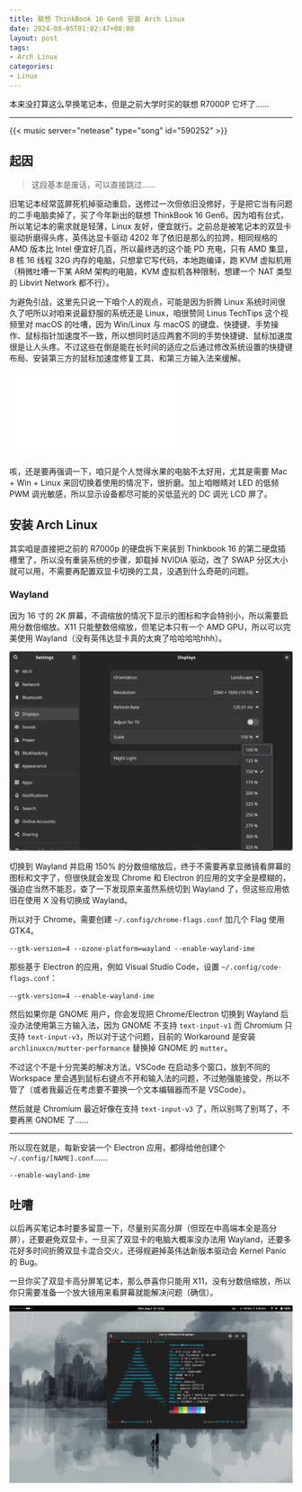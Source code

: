 ```yaml
---
title: 联想 ThinkBook 16 Gen6 安装 Arch Linux
date: 2024-08-05T01:02:47+08:00
layout: post
tags:
- Arch Linux
categories:
- Linux
---
```


本来没打算这么早换笔记本，但是之前大学时买的联想 R7000P 它坏了……

<!--more-->

----

{{< music server="netease" type="song" id="590252" >}}

## 起因

> 这段基本是废话，可以直接跳过……

旧笔记本经常蓝屏死机掉驱动重启，送修过一次但依旧没修好，于是把它当有问题的二手电脑卖掉了，买了今年新出的联想 ThinkBook 16 Gen6。因为咱有台式，所以笔记本的需求就是轻薄，Linux 友好，便宜就行。之前总是被笔记本的双显卡驱动折磨得头疼，英伟达显卡驱动 4202 年了依旧是那么的拉跨，相同规格的 AMD 版本比 Intel 便宜好几百，所以最终选的这个能 PD 充电，只有 AMD 集显，8 核 16 线程 32G 内存的电脑，只想拿它写代码，本地跑编译，跑 KVM 虚拟机用（稍微吐嘈一下某 ARM 架构的电脑，KVM 虚拟机各种限制，想建一个 NAT 类型的 Libvirt Network 都不行）。

为避免引战，这里先只说一下咱个人的观点，可能是因为折腾 Linux 系统时间很久了吧所以对咱来说最舒服的系统还是 Linux，咱很赞同 Linus TechTips 这个视频里对 macOS 的吐嘈，因为 Win/Linux 与 macOS 的键盘、快捷键、手势操作、鼠标指针加速度不一致，所以想同时适应两套不同的手势快捷键、鼠标加速度很是让人头疼。不过这些在倒是能在长时间的适应之后通过修改系统设置的快捷键布局、安装第三方的鼠标加速度修复工具、和第三方输入法来缓解。

<iframe src="//player.bilibili.com/player.html?isOutside=true&aid=563073437&bvid=BV1Rv4y127d5&cid=904126423&p=1" scrolling="no" border="0" frameborder="no" framespacing="0" allowfullscreen="true"></iframe>

咳，还是要再强调一下，咱只是个人觉得水果的电脑不太好用，尤其是需要 Mac + Win + Linux 来回切换着使用的情况下，很折磨。加上咱眼睛对 LED 的低频 PWM 调光敏感，所以显示设备都尽可能的买低蓝光的 DC 调光 LCD 屏了。

## 安装 Arch Linux

其实咱是直接把之前的 R7000p 的硬盘拆下来装到 Thinkbook 16 的第二硬盘插槽里了，所以没有重装系统的步骤，卸载掉 NVIDIA 驱动，改了 SWAP 分区大小就可以用，不需要再配置双显卡切换的工具，没遇到什么奇葩的问题。

### Wayland

因为 16 寸的 2K 屏幕，不调缩放的情况下显示的图标和字会特别小，所以需要启用分数倍缩放。X11 只能整数倍缩放，但笔记本只有一个 AMD GPU，所以可以完美使用 Wayland（没有英伟达显卡真的太爽了哈哈哈哈hhh）。

![](images/1.png)

切换到 Wayland 并启用 150% 的分数倍缩放后，终于不需要再拿显微镜看屏幕的图标和文字了，但很快就会发现 Chrome 和 Electron 的应用的文字全是模糊的，强迫症当然不能忍，查了一下发现原来虽然系统切到 Wayland 了，但这些应用依旧在使用 X 没有切换成 Wayland。

所以对于 Chrome，需要创建 `~/.config/chrome-flags.conf` 加几个 Flag 使用 GTK4。

```
--gtk-version=4 --ozone-platform=wayland --enable-wayland-ime
```

那些基于 Electron 的应用，例如 Visual Studio Code，设置 `~/.config/code-flags.conf`：

```
--gtk-version=4 --enable-wayland-ime
```

然后如果你是 GNOME 用户，你会发现把 Chrome/Electron 切换到 Wayland 后没办法使用第三方输入法，因为 GNOME 不支持 `text-input-v1` 而 Chromium 只支持 `text-input-v3`，所以对于这个问题，目前的 Workaround 是安装 `archlinuxcn/mutter-performance` 替换掉 GNOME 的 `mutter`。

不过这个不是十分完美的解决方法，VSCode 在启动多个窗口，放到不同的 Workspace 里会遇到鼠标右键点不开和输入法的问题，不过勉强能接受，所以不管了（或者我最近在考虑要不要换一个文本编辑器而不是 VSCode）。

然后就是 Chromium 最近好像在支持 `text-input-v3` 了，所以别骂了别骂了，不要再黑 GNOME 了……

----

所以现在就是，每新安装一个 Electron 应用，都得给他创建个 `~/.config/[NAME].conf`……

```
--enable-wayland-ime
```

## 吐嘈

以后再买笔记本时要多留意一下，尽量别买高分屏（但现在中高端本全是高分屏），还要避免双显卡，一旦买了双显卡的电脑大概率没办法用 Wayland，还要多花好多时间折腾双显卡混合交火，还得规避掉英伟达新版本驱动会 Kernel Panic 的 Bug。

一旦你买了双显卡高分屏笔记本，那么恭喜你只能用 X11，没有分数倍缩放，所以你只需要准备一个放大镜用来看屏幕就能解决问题（确信）。

![](images/2.png)
